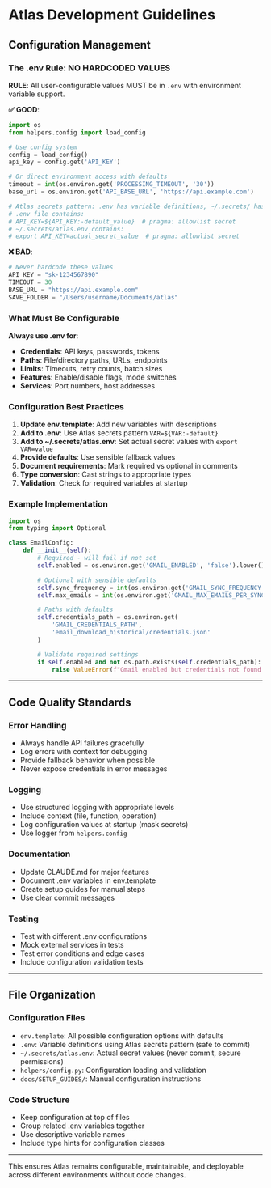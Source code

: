 # Atlas Development Guidelines

## Configuration Management

### The .env Rule: NO HARDCODED VALUES

**RULE**: All user-configurable values MUST be in `.env` with environment variable support.

**✅ GOOD**:
```python
import os
from helpers.config import load_config

# Use config system
config = load_config()
api_key = config.get('API_KEY')

# Or direct environment access with defaults
timeout = int(os.environ.get('PROCESSING_TIMEOUT', '30'))
base_url = os.environ.get('API_BASE_URL', 'https://api.example.com')

# Atlas secrets pattern: .env has variable definitions, ~/.secrets/ has values
# .env file contains:
# API_KEY=${API_KEY:-default_value}  # pragma: allowlist secret
# ~/.secrets/atlas.env contains:
# export API_KEY=actual_secret_value  # pragma: allowlist secret
```

**❌ BAD**:
```python
# Never hardcode these values
API_KEY = "sk-1234567890"
TIMEOUT = 30
BASE_URL = "https://api.example.com"
SAVE_FOLDER = "/Users/username/Documents/atlas"
```

### What Must Be Configurable

**Always use .env for**:
- **Credentials**: API keys, passwords, tokens
- **Paths**: File/directory paths, URLs, endpoints
- **Limits**: Timeouts, retry counts, batch sizes
- **Features**: Enable/disable flags, mode switches
- **Services**: Port numbers, host addresses

### Configuration Best Practices

1. **Update env.template**: Add new variables with descriptions
2. **Add to .env**: Use Atlas secrets pattern `VAR=${VAR:-default}`
3. **Add to ~/.secrets/atlas.env**: Set actual secret values with `export VAR=value`
4. **Provide defaults**: Use sensible fallback values
5. **Document requirements**: Mark required vs optional in comments
6. **Type conversion**: Cast strings to appropriate types
7. **Validation**: Check for required variables at startup

### Example Implementation

```python
import os
from typing import Optional

class EmailConfig:
    def __init__(self):
        # Required - will fail if not set
        self.enabled = os.environ.get('GMAIL_ENABLED', 'false').lower() == 'true'

        # Optional with sensible defaults
        self.sync_frequency = int(os.environ.get('GMAIL_SYNC_FREQUENCY', '30'))
        self.max_emails = int(os.environ.get('GMAIL_MAX_EMAILS_PER_SYNC', '100'))

        # Paths with defaults
        self.credentials_path = os.environ.get(
            'GMAIL_CREDENTIALS_PATH',
            'email_download_historical/credentials.json'
        )

        # Validate required settings
        if self.enabled and not os.path.exists(self.credentials_path):
            raise ValueError(f"Gmail enabled but credentials not found: {self.credentials_path}")
```

---

## Code Quality Standards

### Error Handling
- Always handle API failures gracefully
- Log errors with context for debugging
- Provide fallback behavior when possible
- Never expose credentials in error messages

### Logging
- Use structured logging with appropriate levels
- Include context (file, function, operation)
- Log configuration values at startup (mask secrets)
- Use logger from `helpers.config`

### Documentation
- Update CLAUDE.md for major features
- Document .env variables in env.template
- Create setup guides for manual steps
- Use clear commit messages

### Testing
- Test with different .env configurations
- Mock external services in tests
- Test error conditions and edge cases
- Include configuration validation tests

---

## File Organization

### Configuration Files
- `env.template`: All possible configuration options with defaults
- `.env`: Variable definitions using Atlas secrets pattern (safe to commit)
- `~/.secrets/atlas.env`: Actual secret values (never commit, secure permissions)
- `helpers/config.py`: Configuration loading and validation
- `docs/SETUP_GUIDES/`: Manual configuration instructions

### Code Structure
- Keep configuration at top of files
- Group related .env variables together
- Use descriptive variable names
- Include type hints for configuration classes

---

This ensures Atlas remains configurable, maintainable, and deployable across different environments without code changes.